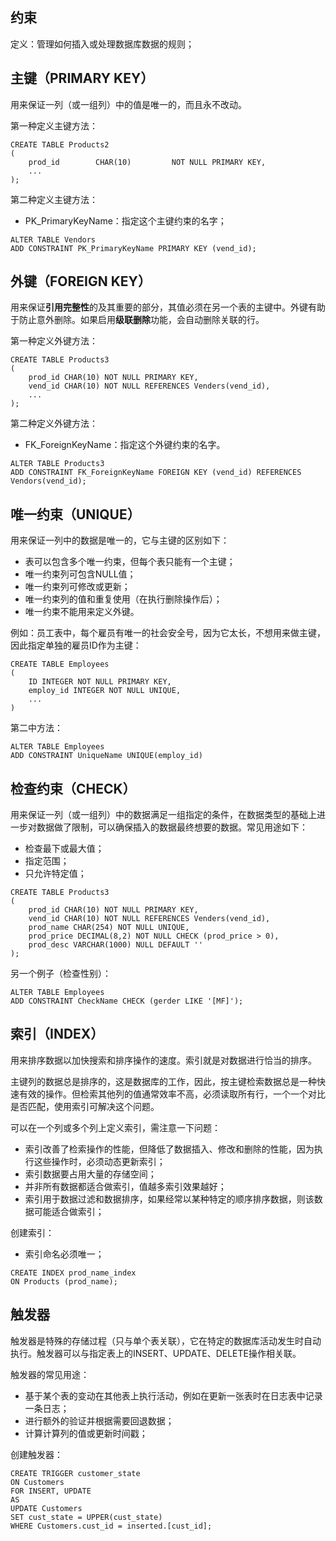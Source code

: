 ## 约束

定义：管理如何插入或处理数据库数据的规则；

## 主键（PRIMARY KEY）

用来保证一列（或一组列）中的值是唯一的，而且永不改动。

第一种定义主键方法：

```
CREATE TABLE Products2
(
    prod_id        CHAR(10)         NOT NULL PRIMARY KEY,
    ...
);
```

第二种定义主键方法：

* PK\_PrimaryKeyName：指定这个主键约束的名字；

```
ALTER TABLE Vendors
ADD CONSTRAINT PK_PrimaryKeyName PRIMARY KEY (vend_id);
```

## 外键（FOREIGN KEY）

用来保证**引用完整性**的及其重要的部分，其值必须在另一个表的主键中。外键有助于防止意外删除。如果启用**级联删除**功能，会自动删除关联的行。

第一种定义外键方法：

```
CREATE TABLE Products3
(
    prod_id CHAR(10) NOT NULL PRIMARY KEY,
    vend_id CHAR(10) NOT NULL REFERENCES Venders(vend_id),
    ...
);
```

第二种定义外键方法：

* FK\_ForeignKeyName：指定这个外键约束的名字。

```
ALTER TABLE Products3
ADD CONSTRAINT FK_ForeignKeyName FOREIGN KEY (vend_id) REFERENCES Vendors(vend_id);
```

## 唯一约束（UNIQUE）

用来保证一列中的数据是唯一的，它与主键的区别如下：

* 表可以包含多个唯一约束，但每个表只能有一个主键；
* 唯一约束列可包含NULL值；
* 唯一约束列可修改或更新；
* 唯一约束列的值和重复使用（在执行删除操作后）；
* 唯一约束不能用来定义外键。

例如：员工表中，每个雇员有唯一的社会安全号，因为它太长，不想用来做主键，因此指定单独的雇员ID作为主键：

```
CREATE TABLE Employees
(
    ID INTEGER NOT NULL PRIMARY KEY,
    employ_id INTEGER NOT NULL UNIQUE,
    ...
)
```

第二中方法：

```
ALTER TABLE Employees
ADD CONSTRAINT UniqueName UNIQUE(employ_id)
```

## 检查约束（CHECK）

用来保证一列（或一组列）中的数据满足一组指定的条件，在数据类型的基础上进一步对数据做了限制，可以确保插入的数据最终想要的数据。常见用途如下：

* 检查最下或最大值；
* 指定范围；
* 只允许特定值；

```
CREATE TABLE Products3
(
    prod_id CHAR(10) NOT NULL PRIMARY KEY,
    vend_id CHAR(10) NOT NULL REFERENCES Venders(vend_id),
    prod_name CHAR(254) NOT NULL UNIQUE,
    prod_price DECIMAL(8,2) NOT NULL CHECK (prod_price > 0),
    prod_desc VARCHAR(1000) NULL DEFAULT ''
);
```

另一个例子（检查性别）：

```
ALTER TABLE Employees
ADD CONSTRAINT CheckName CHECK (gerder LIKE '[MF]');
```

## 索引（INDEX）

用来排序数据以加快搜索和排序操作的速度。索引就是对数据进行恰当的排序。

主键列的数据总是排序的，这是数据库的工作，因此，按主键检索数据总是一种快速有效的操作。但检索其他列的值通常效率不高，必须读取所有行，一个一个对比是否匹配，使用索引可解决这个问题。

可以在一个列或多个列上定义索引，需注意一下问题：

* 索引改善了检索操作的性能，但降低了数据插入、修改和删除的性能，因为执行这些操作时，必须动态更新索引；
* 索引数据要占用大量的存储空间；
* 并非所有数据都适合做索引，值越多索引效果越好；
* 索引用于数据过滤和数据排序，如果经常以某种特定的顺序排序数据，则该数据可能适合做索引；

创建索引：

* 索引命名必须唯一；

```
CREATE INDEX prod_name_index
ON Products (prod_name);
```

## 触发器

触发器是特殊的存储过程（只与单个表关联），它在特定的数据库活动发生时自动执行。触发器可以与指定表上的INSERT、UPDATE、DELETE操作相关联。

触发器的常见用途：

* 基于某个表的变动在其他表上执行活动，例如在更新一张表时在日志表中记录一条日志；
* 进行额外的验证并根据需要回退数据；
* 计算计算列的值或更新时间戳；

创建触发器：

```
CREATE TRIGGER customer_state
ON Customers
FOR INSERT, UPDATE
AS
UPDATE Customers
SET cust_state = UPPER(cust_state)
WHERE Customers.cust_id = inserted.[cust_id];
```













































































